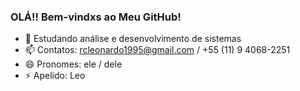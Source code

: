 ### OLÁ!! Bem-vindxs ao Meu GitHub!



- 🔭 Estudando análise e desenvolvimento de sistemas 
- 📫 Contatos: rcleonardo1995@gmail.com / +55 (11) 9 4068-2251
- 😄 Pronomes: ele / dele
- ⚡ Apelido: Leo
